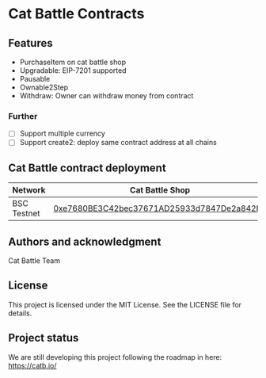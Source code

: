 # Cat Battle Contracts

## Features

- PurchaseItem on cat battle shop
- Upgradable: EIP-7201 supported
- Pausable
- Ownable2Step
- Withdraw: Owner can withdraw money from contract

### Further

- [ ] Support multiple currency
- [ ] Support create2: deploy same contract address at all chains

## Cat Battle contract deployment

| Network     | Cat Battle Shop                                                                                                              |
| ----------- | ---------------------------------------------------------------------------------------------------------------------------- |
| BSC Testnet | [0xe7680BE3C42bec37671AD25933d7847De2a842B8](https://testnet.bscscan.com/address/0xe7680BE3C42bec37671AD25933d7847De2a842B8) |

## Authors and acknowledgment

Cat Battle Team

## License

This project is licensed under the MIT License. See the LICENSE file for details.

## Project status

We are still developing this project following the roadmap in here: https://catb.io/
